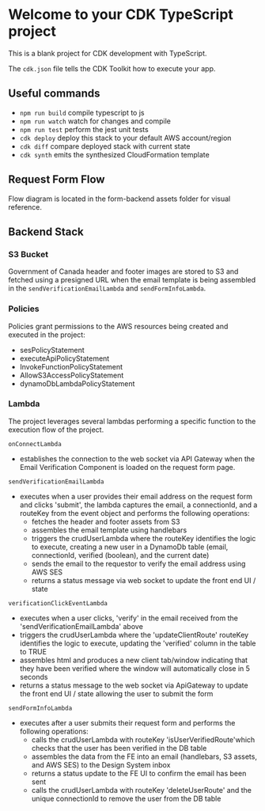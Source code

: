 # Welcome to your CDK TypeScript project

This is a blank project for CDK development with TypeScript.

The `cdk.json` file tells the CDK Toolkit how to execute your app.

## Useful commands

* `npm run build`   compile typescript to js
* `npm run watch`   watch for changes and compile
* `npm run test`    perform the jest unit tests
* `cdk deploy`      deploy this stack to your default AWS account/region
* `cdk diff`        compare deployed stack with current state
* `cdk synth`       emits the synthesized CloudFormation template


## Request Form Flow
Flow diagram is located in the form-backend assets folder for visual reference.

## Backend Stack
### S3 Bucket
Government of Canada header and footer images are stored to S3 and fetched using a presigned URL when the email template is being assembled in the `sendVerificationEmailLambda` and `sendFormInfoLambda`.

### Policies
Policies grant permissions to the AWS resources being created and executed in the project:
  - sesPolicyStatement
  - executeApiPolicyStatement
  - InvokeFunctionPolicyStatement
  - AllowS3AccessPolicyStatement
  - dynamoDbLambdaPolicyStatement

### Lambda
The project leverages several lambdas performing a specific function to the execution flow of the project.

`onConnectLambda` 
- establishes the connection to the web socket via API Gateway when the Email Verification Component is loaded on the request form page.

`sendVerificationEmailLambda`
- executes when a user provides their email address on the request form and clicks 'submit', the lambda captures the email, a connectionId, and a routeKey from the event object and performs the following operations:
  - fetches the header and footer assets from S3
  - assembles the email template using handlebars
  - triggers the crudUserLambda where the routeKey identifies the logic to execute, creating a new user in a DynamoDb table (email, connectionId, verified (boolean), and the current date)
  - sends the email to the requestor to verify the email address using AWS SES
  - returns a status message via web socket to update the front end UI / state

`verificationClickEventLambda`
- executes when a user clicks, 'verify' in the email received from the 'sendVerificationEmailLambda' above
- triggers the crudUserLambda where the 'updateClientRoute' routeKey identifies the logic to execute, updating the 'verified' column in the table to TRUE
- assembles html and produces a new client tab/window indicating that they have been verified where the window will automatically close in 5 seconds
- returns a status message to the web socket via ApiGateway to update the front end UI / state allowing the user to submit the form

`sendFormInfoLambda`
- executes after a user submits their request form and performs the following operations:
  - calls the crudUserLambda with routeKey 'isUserVerifiedRoute'which checks that the user has been verified in the DB table
  - assembles the data from the FE into an email (handlebars, S3 assets, and AWS SES) to the Design System inbox
  - returns a status update to the FE UI to confirm the email has been sent
  - calls the crudUserLambda with routeKey 'deleteUserRoute' and the unique connectionId to remove the user from the DB table